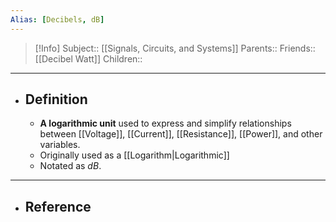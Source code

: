 ```yaml
---
Alias: [Decibels, dB]
---
```

> [!Info]
> Subject:: [[Signals, Circuits, and Systems]]
> Parents:: 
> Friends:: [[Decibel Watt]]
> Children:: 
---
- ## Definition
	- **A logarithmic unit** used to express and simplify relationships between [[Voltage]], [[Current]], [[Resistance]], [[Power]], and other variables.
	- Originally used as a [[Logarithm|Logarithmic]] 
	- Notated as $dB$.
---
- ## Reference